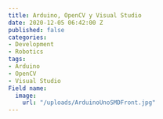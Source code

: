 ```yaml
---
title: Arduino, OpenCV y Visual Studio
date: 2020-12-05 06:42:00 Z
published: false
categories:
- Development
- Robotics
tags:
- Arduino
- OpenCV
- Visual Studio
Field name:
  image:
    url: "/uploads/ArduinoUnoSMDFront.jpg"
---
```


<div>
    <script>
        $(function() {
            console.log('dom ready');
            $("meta[name='twitter:card']").attr('content', 'summary_large_image')
            $("meta[name='twitter:image']").attr('content', 'https://greentwip.xyz/uploads/ArduinoUnoSMDFront.jpg')

        });
    </script>
</div>
![ArduinoUnoSMDFront.jpg](/uploads/ArduinoUnoSMDFront.jpg)
¿Nunca te has preguntado que podrías hacer con un semiconductor si tuvieras la oportunidad de cambiar el código fuente a tu antojo?

Bueno, pues con Arduino esto es una opción muy real. Arduino es un sistema de tarjetas de hardware abierto, dispositivos embebidos, que te permiten, mediante sus pines de entrada y salida, crear circuitos eléctricos con una facilidad increíble.

En este post vamos a averiguar cómo podemos comunicarnos con Arduino mediante simple comunicación serial. No vamos a adentrarnos en cómo está hecha la biblioteca que usamos para comunicarnos ni tampoco vamos a indagar dentro del sistema de UI que usaremos.

Puedes descargar el proyecto completo desde aquí.

Utilizaremos:

Visual Studio 2019
OpenCV 3.4.1 (compilamos desde la fuente)
[SerialPort](https://github.com/manashmandal/SerialPort) de manashmandal
[cvui](https://dovyski.github.io/cvui/) de dovyski

Podría hacer una lista larga acerca de cómo compilar con CMake, pero por ahora basta y sobra con descargar el proyecto y prestar atención en cada una de las partes del código. 

Si no quieres seguirte todo el post porque estás ansioso y sólo quieres ver el programa en ejecución pues bien, adelante, únicamente abre Arduino_GUI.sln, compila y ejecuta, tardará tal vez algunos cuantos bastantes minutos en compilar todo OpenCV pero estará bien, no olvides cambiar el puerto COM al que se ajuste a tu máquina.


Es importante que a la hora de compilar los sketches cambies la tarjeta Arduino a la que corresponde según tu modelo. Esto se hace desde acá:

![board.png](/uploads/board.png)

La línea más importante tal vez es
```
const char* portName = "\\\\.\\COM4";
```

El formato es extraño, ni yo sé por qué tiene tantas diagonales, lo importante es la parte final, hay que cambiar de
```
COM4
```
Al puerto que visualices en los dispositivos de sistema una vez te hayas instalado todo lo necesario para tu Arduino.

Tenemos de entrada un puntero inteligente, es lo mismo que un puntero sólo que la memoria se maneja de manera automática y por un sistema de referencias *demasiado complicado de explicar* pero fácil de entender.

```
std::shared_ptr<SerialPort> arduino;
```

Ese lo instanciamos por acá:

```
arduino = std::make_shared<SerialPort>(portName);
```

Una vez inicializada la conexión se llama a la función de cvui de inicialización con el nombre de nuestra ventana:

```
cvui::init(WINDOW_NAME, 20);
```

Y más delante la creamos con:

```
cv::namedWindow(WINDOW_NAME, CV_WINDOW_AUTOSIZE);
```

La parte más relevante del código que sigue tal vez sea:

```

		cvui::text(frame, 40, 40, "Click para comunicarse con Arduino");

		if (cvui::button(frame, 300, 80, "Encender")) {
			const char* sendString = "ON\n";
			bool hasWritten = arduino->writeSerialPort(sendString, DATA_LENGTH);
			if (hasWritten) std::cout << "Datos escritos correctamente" << std::endl;
			else std::cerr << "Datos no escritos" << std::endl;
		}


		if (cvui::button(frame, 300, 140, "Apagar")) {
			const char* sendString = "OFF\n";
			bool hasWritten = arduino->writeSerialPort(sendString, DATA_LENGTH);
			if (hasWritten) std::cout << "Datos escritos correctamente" << std::endl;
			else std::cerr << "Datos no escritos" << std::endl;
		}
```

Pues allí creamos la conexión de escritura a nuestro Arduino.

```
cvui::button(frame, 300, 80, "Encender")
```

Es verdadero si ha recibido un click, se crea a través de la matriz con la dimensión especificada, 300 y 80 son las coordenadas "X" y "Y" respectivamente y lo que sigue es simplemente la etiqueta o texto que contiene el botón.

Al sketch de Arduino le tenemos que mandar una cadena de texto con terminación \n porque representa un salto de línea que será posteriormente leído con:

```
  if (Serial.available() > 0){
    receivedString = Serial.readStringUntil('\n');
  }
```

Para enviarle la string tenemos que utilizar la función de SerialPort donde especificamos un tamaño máximo de buffer de tamaño DATA_LENGTH, nuestras strings no podrán ser más grandes que eso, a no ser que lo definamos de otra manera. De todas formas no se necesitan tantos datos para esta clase de dispositivos embebidos.

```
const char* sendString = "ON\n";
bool hasWritten = arduino->writeSerialPort(sendString, DATA_LENGTH);
```

Con eso encendemos el led.

Luego en el sketch:

```
  if (receivedString.equals("ON")) {
    digitalWrite(led, HIGH);
    Serial.print("ON");
    delay(DELAY_TIME);
  }
  else if (receivedString.equals("OFF")) {
    digitalWrite(led, LOW);
    Serial.print("OFF");
    delay(DELAY_TIME);
  }
```

Verifica las strings enviadas y asigna un valor HIGH al led especificado, definido como 13, el led que contiene la tablilla.

```
#define led 13
```

HIGH es encendido como sabrás si al menos te has leído algo sobre Arduino.

Finalmente le devolvemos la ejecución a la interfaz gráfica de OpenCV con lo siguiente:

```
Serial.print("ON");
```

Es necesario agregar un delay para que el código no envíe más de una vez el contenido "ON", esto es por diseño ya que la velocidad de procesamiento de Arduino puede resultar un tanto molesta y ejecutar más de una vez la misma línea de código al realizar las lecturas desde el puerto serial.

Finalmente, se lee desde la interfaz de OpenCV el valor enviado por Arduino.

```
int hasRead = arduino->readSerialPort(receivedString, DATA_LENGTH);
```

Y cambiamos el texto en función de estado del led (ON Y OFF).

```
if (ledOn) {
    cvui::text(frame, 40, 120, "Led 13 encendido");
}
else {
    cvui::text(frame, 40, 120, "Led 13 apagado");
}
```

Lo demás es puro boilerplate, es decir, funciones de rutina que mantienen viva la ejecución y que siempre tienen que estar allí.

```
cvui::update();
cv::imshow(WINDOW_NAME, frame);
```

update que actualiza el GUI e imshow que muestra en la ventana con el nombre WINDOW_NAME la matriz extraída por la función de la cámara cap.read

Y ya, no se necesita más que eso para comunicar tu Arduino con los sistemas de procesamiento de OpenCV, esto es el "tutorial" básico. Otras cosas avanzadas como reconocimiento visual son de alto interés para la robótica y tal vez veamos algo de procesamiento de imágenes como reconocimiento facial para realizar una acción dentro del dispositivo Arduino.

